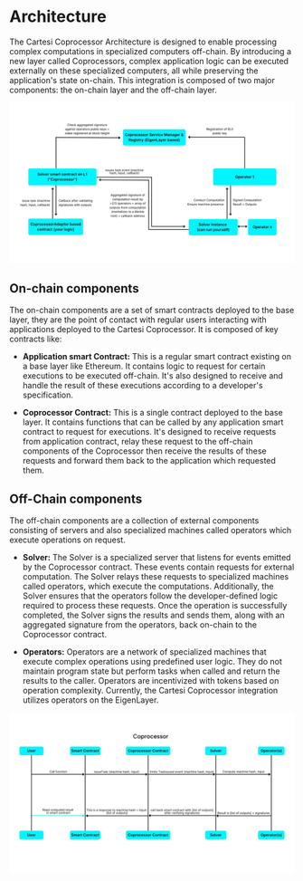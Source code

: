 # Architecture

The Cartesi Coprocessor Architecture is designed to enable processing complex computations in specialized computers off-chain. By introducing a new layer called Coprocessors, complex application logic can be executed externally on these specialized computers, all while preserving the application's state on-chain. This integration is composed of two major components: the on-chain layer and the off-chain layer.

![cartesi - coprocessor architecture](./img/CoprocessorArch.jpg)

## On-chain components

The on-chain components are a set of smart contracts deployed to the base layer, they are the point of contact with regular users interacting with applications deployed to the Cartesi Coprocessor. It is composed of key contracts like:

- **Application smart Contract:** This is a regular smart contract existing on a base layer like Ethereum. It contains logic to request for certain executions to be executed off-chain. It's also designed to receive and handle the result of these executions according to a developer's specification.

- **Coprocessor Contract:** This is a single contract deployed to the base layer. It contains functions that can be called by any application smart contract to request for executions. It's designed to receive requests from application contract, relay these request to the off-chain components of the Coprocessor then receive the results of these requests and forward them back to the application which requested them.

## Off-Chain components

The off-chain components are a collection of external components consisting of servers and also specialized machines called operators which execute operations on request.

- **Solver:**
  The Solver is a specialized server that listens for events emitted by the Coprocessor contract. These events contain requests for external computation. The Solver relays these requests to specialized machines called operators, which execute the computations. Additionally, the Solver ensures that the operators follow the developer-defined logic required to process these requests. Once the operation is successfully completed, the Solver signs the results and sends them, along with an aggregated signature from the operators, back on-chain to the Coprocessor contract.

- **Operators:**
  Operators are a network of specialized machines that execute complex operations using predefined user logic. They do not maintain program state but perform tasks when called and return the results to the caller. Operators are incentivized with tokens based on operation complexity. Currently, the Cartesi Coprocessor integration utilizes operators on the EigenLayer.

![cartesi - coprocessor architecture](./img/CoprocessorArch2.jpg)
